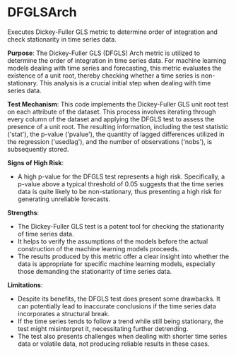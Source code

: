 # DFGLSArch

Executes Dickey-Fuller GLS metric to determine order of integration and check stationarity in time series data.

**Purpose**: The Dickey-Fuller GLS (DFGLS) Arch metric is utilized to determine the order of integration in time
series data. For machine learning models dealing with time series and forecasting, this metric evaluates the
existence of a unit root, thereby checking whether a time series is non-stationary. This analysis is a crucial
initial step when dealing with time series data.

**Test Mechanism**: This code implements the Dickey-Fuller GLS unit root test on each attribute of the dataset.
This process involves iterating through every column of the dataset and applying the DFGLS test to assess the
presence of a unit root. The resulting information, including the test statistic ('stat'), the p-value ('pvalue'),
the quantity of lagged differences utilized in the regression ('usedlag'), and the number of observations ('nobs'),
is subsequently stored.

**Signs of High Risk**:
- A high p-value for the DFGLS test represents a high risk. Specifically, a p-value above a typical threshold of
0.05 suggests that the time series data is quite likely to be non-stationary, thus presenting a high risk for
generating unreliable forecasts.

**Strengths**:
- The Dickey-Fuller GLS test is a potent tool for checking the stationarity of time series data.
- It helps to verify the assumptions of the models before the actual construction of the machine learning models
proceeds.
- The results produced by this metric offer a clear insight into whether the data is appropriate for specific
machine learning models, especially those demanding the stationarity of time series data.

**Limitations**:
- Despite its benefits, the DFGLS test does present some drawbacks. It can potentially lead to inaccurate
conclusions if the time series data incorporates a structural break.
- If the time series tends to follow a trend while still being stationary, the test might misinterpret it,
necessitating further detrending.
- The test also presents challenges when dealing with shorter time series data or volatile data, not producing
reliable results in these cases.